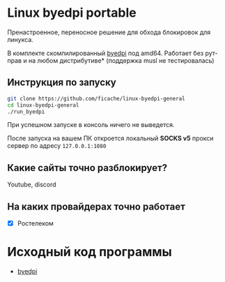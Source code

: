 # Linux byedpi portable
Пренастроенное, переносное решение для обхода блокировок для линукса.

В комплекте скомпилированный [byedpi](https://github.com/hufrea/byedpi) под amd64.
Работает без рут-прав и на любом дистрибутиве* (поддержка musl не тестировалась)

## Инструкция по запуску

```bash
git clone https://github.com/ficache/linux-byedpi-general
cd linux-byedpi-general
./run_byedpi
```
При успешном запуске в консоль ничего не выведется. 

После запуска на вашем ПК откроется локальный 
**SOCKS v5** прокси сервер по адресу `127.0.0.1:1080`

## Какие сайты точно разблокирует?
Youtube, discord

## На каких провайдерах точно работает
-[x] Ростелеком

# Исходный код программы
- [byedpi](https://github.com/hufrea/byedpi)
